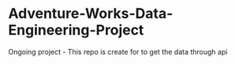 # Adventure-Works-Data-Engineering-Project
Ongoing project - This repo is create for to get the data through api 
